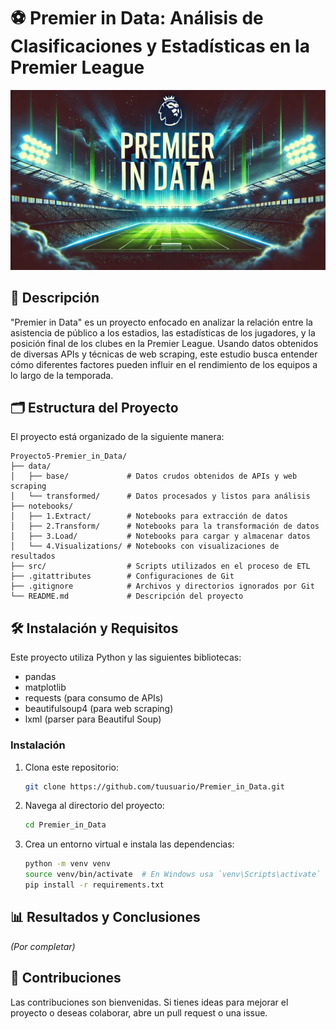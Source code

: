 # ⚽ Premier in Data: Análisis de Clasificaciones y Estadísticas en la Premier League

![imagen](https://raw.githubusercontent.com/SrAlcast/Proyecto5-Premier_in_Data/refs/heads/main/PREMIER%20IN%20DATA.jpg)

## 📖 Descripción

"Premier in Data" es un proyecto enfocado en analizar la relación entre la asistencia de público a los estadios, las estadísticas de los jugadores, y la posición final de los clubes en la Premier League. Usando datos obtenidos de diversas APIs y técnicas de web scraping, este estudio busca entender cómo diferentes factores pueden influir en el rendimiento de los equipos a lo largo de la temporada.

## 🗂️ Estructura del Proyecto

El proyecto está organizado de la siguiente manera:

```
Proyecto5-Premier_in_Data/
├── data/
│   ├── base/             # Datos crudos obtenidos de APIs y web scraping
│   └── transformed/      # Datos procesados y listos para análisis
├── notebooks/
│   ├── 1.Extract/        # Notebooks para extracción de datos
│   ├── 2.Transform/      # Notebooks para la transformación de datos
│   ├── 3.Load/           # Notebooks para cargar y almacenar datos
│   └── 4.Visualizations/ # Notebooks con visualizaciones de resultados
├── src/                  # Scripts utilizados en el proceso de ETL
├── .gitattributes        # Configuraciones de Git
├── .gitignore            # Archivos y directorios ignorados por Git
└── README.md             # Descripción del proyecto
```

## 🛠️ Instalación y Requisitos

Este proyecto utiliza Python y las siguientes bibliotecas:

- pandas
- matplotlib
- requests (para consumo de APIs)
- beautifulsoup4 (para web scraping)
- lxml (parser para Beautiful Soup)

### Instalación

1. Clona este repositorio:
   ```bash
   git clone https://github.com/tuusuario/Premier_in_Data.git
   ```
2. Navega al directorio del proyecto:
   ```bash
   cd Premier_in_Data
   ```
3. Crea un entorno virtual e instala las dependencias:
   ```bash
   python -m venv venv
   source venv/bin/activate  # En Windows usa `venv\Scripts\activate`
   pip install -r requirements.txt
   ```

## 📊 Resultados y Conclusiones

*(Por completar)*

## 🤝 Contribuciones

Las contribuciones son bienvenidas. Si tienes ideas para mejorar el proyecto o deseas colaborar, abre un pull request o una issue.
 
